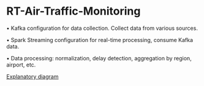 # RT-Air-Traffic-Monitoring

• Kafka configuration for data collection. Collect data from various sources.

• Spark Streaming configuration for real-time processing, consume Kafka data.

• Data processing: normalization, delay detection, aggregation by region, airport, etc.

[Explanatory diagram](https://github.com/abdelhak-mahdaoui/RT-Air-Traffic-Monitoring/blob/main/dg_projet.png)
